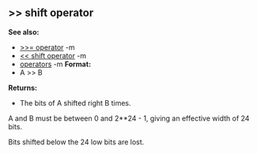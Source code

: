 ## \>\> shift operator
**See also:**
*   [\>\>= operator](/ref/operator/%3e%3e=.md) -m
*   [\<\< shift operator](/ref/operator/%3c%3c/shift.md) -m
*   [operators](/ref/operator.md) -m<!-- -->
**Format:**
*   A \>\> B
<!-- -->
**Returns:**
*   The bits of A shifted right B times.


A and B must be between 0 and 2\*\*24 - 1, giving an effective
width of 24 bits. 

Bits shifted below the 24 low bits are lost.